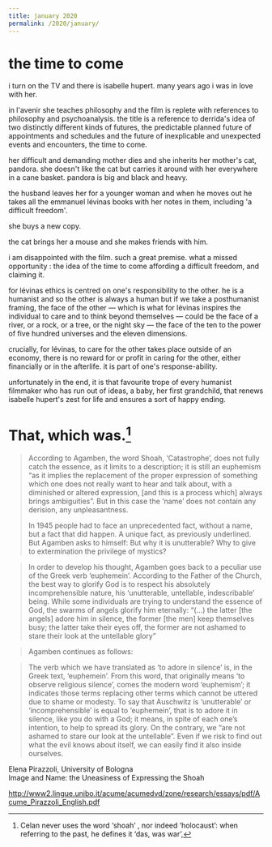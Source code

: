```yaml
---
title: january 2020  
permalink: /2020/january/  
---
```


# the time to come

i turn on the TV and there is isabelle hupert. many years ago i was in love with her.

in l'avenir she teaches philosophy and the film is replete with references to philosophy and psychoanalysis. the title is a reference to derrida's idea of two distinctly different kinds of futures, the predictable planned future of appointments and schedules and the future of inexplicable and unexpected events and encounters, the time to come.

her difficult and demanding mother dies and she inherits her mother's cat, pandora. she doesn't like the cat but carries it around with her everywhere in a cane basket. pandora is big and black and heavy.

the husband leaves her for a younger woman and when he moves out he takes all the emmanuel lévinas books with her notes in them, including 'a difficult freedom'.

she buys a new copy.

the cat brings her a mouse and she makes friends with him.

i am disappointed with the film. such a great premise. what a missed opportunity : the idea of the time to come affording a difficult freedom, and claiming it.

for lévinas ethics is centred on one's responsibility to the other. he is a humanist and so the other is always a human but if we take a posthumanist framing, the face of the other — which is what for lévinas inspires the individual to care and to think beyond themselves — could be the face of a river, or a rock, or a tree, or the night sky — the face of the ten to the power of five hundred universes and the eleven dimensions.

crucially, for lévinas, to care for the other takes place outside of an economy, there is no reward for or profit in caring for the other, either financially or in the afterlife. it is part of one's response-ability.

unfortunately in the end, it is that favourite trope of every humanist filmmaker who has run out of ideas, a baby, her first grandchild, that renews isabelle hupert's zest for life and ensures a sort of happy ending.

# That, which was.[^1]

> According to Agamben, the word Shoah, ‘Catastrophe’, does not fully catch the essence, as it limits to a description; it is still an euphemism “as it implies the replacement of the proper expression of something which one does not really want to hear and talk about, with a diminished or altered expression, [and this is a process which] always brings ambiguities”. But in this case the ‘name’ does not contain any derision, any unpleasantness.
>
> In 1945 people had to face an unprecedented fact, without a name, but a fact that did happen. A unique fact, as previously underlined. But Agamben asks to himself: But why it is unutterable? Why to give to extermination the privilege of mystics?

> In order to develop his thought, Agamben goes back to a peculiar use of the Greek verb ‘euphemein’. According to the Father of the Church, the best way to glorify God is to respect his absolutely incomprehensible nature, his ‘unutterable, untellable, indescribable’ being. While some individuals are trying to understand the essence of God, the swarms of angels glorify him eternally: “(...) the latter [the angels] adore him in silence, the former [the men] keep themselves busy; the latter take their eyes off, the former are not ashamed to stare their look at the untellable glory”

>Agamben continues as follows:

> The verb which we have translated as ‘to adore in silence’ is, in the Greek text, ‘euphemein’. From this word, that originally means ‘to observe religious silence’, comes the modern word ‘euphemism’; it indicates those terms replacing other terms which cannot be uttered due to shame or modesty. To say that Auschwitz is ‘unutterable’ or ‘incomprehensible’ is equal to ‘euphemein’, that is to adore it in silence, like you do with a God; it means, in spite of each one’s intention, to help to spread its glory. On the contrary, we “are not ashamed to stare our look at the untellable”. Even if we risk to find out what the evil knows about itself, we can easily find it also inside ourselves.

Elena Pirazzoli, University of Bologna  
Image and Name: the Uneasiness of Expressing the Shoah

http://www2.lingue.unibo.it/acume/acumedvd/zone/research/essays/pdf/Acume_Pirazzoli_English.pdf

[^1]: Celan never uses the word ‘shoah’ , nor indeed ‘holocaust’: when referring to the past, he defines it ‘das, was war’, 